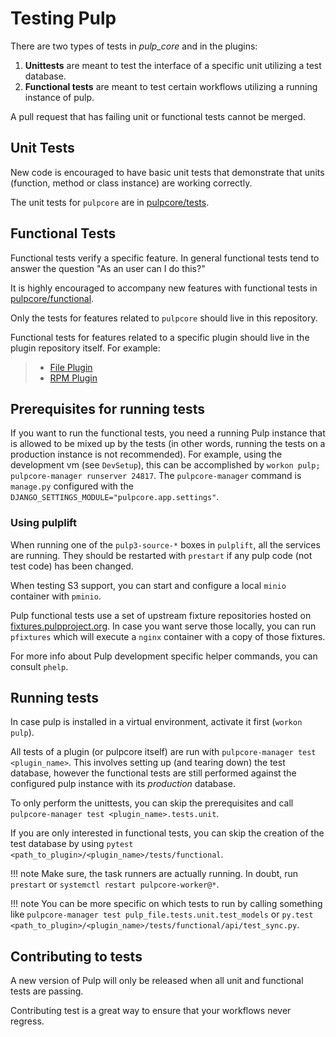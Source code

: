 

# Testing Pulp

There are two types of tests in *pulp_core* and in the plugins:

1. **Unittests** are meant to test the interface of a specific unit utilizing a test database.
2. **Functional tests** are meant to test certain workflows utilizing a running instance of pulp.

A pull request that has failing unit or functional tests cannot be merged.



## Unit Tests

New code is encouraged to have basic unit tests that demonstrate that
units (function, method or class instance) are working correctly.

The unit tests for `pulpcore` are in [pulpcore/tests](https://github.com/pulp/pulpcore/tree/master/pulpcore/tests/unit).



## Functional Tests

Functional tests verify a specific feature.
In general functional tests tend to answer the question "As an user can I do this?"

It is highly encouraged to accompany new features with functional
tests in [pulpcore/functional](https://github.com/pulp/pulpcore/tree/master/pulpcore/tests/functional).

Only the tests for features related to `pulpcore` should live in this repository.

Functional tests for features related to a specific plugin should live in the
plugin repository itself. For example:

> - [File Plugin](https://github.com/pulp/pulp_file/tree/master/pulp_file/tests/functional)
> - [RPM Plugin](https://github.com/pulp/pulp_rpm/tree/master/pulp_rpm/tests/functional)

## Prerequisites for running tests

If you want to run the functional tests, you need a running Pulp instance that is allowed to be
mixed up by the tests (in other words, running the tests on a production instance is not
recommended). For example, using the development vm (see `DevSetup`),
this can be accomplished by `workon pulp; pulpcore-manager runserver 24817`. The
`pulpcore-manager` command is `manage.py` configured with the
`DJANGO_SETTINGS_MODULE="pulpcore.app.settings"`.

### Using pulplift

When running one of the `pulp3-source-*` boxes in `pulplift`, all the services are running.  They
should be restarted with `prestart` if any pulp code (not test code) has been changed.

When testing S3 support, you can start and configure a local `minio` container with `pminio`.

Pulp functional tests use a set of upstream fixture repositories hosted on
[fixtures.pulpproject.org](https://fixtures.pulpproject.org/).  In case you want serve those
locally, you can run `pfixtures` which will execute a `nginx` container with a copy of those
fixtures.

For more info about Pulp development specific helper commands, you can consult `phelp`.

## Running tests

In case pulp is installed in a virtual environment, activate it first (`workon pulp`).

All tests of a plugin (or pulpcore itself) are run with `pulpcore-manager test <plugin_name>`.
This involves setting up (and tearing down) the test database, however the functional tests are
still performed against the configured pulp instance with its *production* database.

To only perform the unittests, you can skip the prerequisites and call
`pulpcore-manager test <plugin_name>.tests.unit`.

If you are only interested in functional tests, you can skip the creation of the test database by
using `pytest <path_to_plugin>/<plugin_name>/tests/functional`.

!!! note
Make sure, the task runners are actually running. In doubt, run `prestart` or
`systemctl restart pulpcore-worker@*`.


!!! note
You can be more specific on which tests to run by calling something like
`pulpcore-manager test pulp_file.tests.unit.test_models` or
`py.test <path_to_plugin>/<plugin_name>/tests/functional/api/test_sync.py`.


## Contributing to tests

A new version of Pulp will only be released when all unit and functional tests are
passing.

Contributing test is a great way to ensure that your workflows never regress.

[istqb]: https://www.istqb.org/downloads/syllabi/foundation-level-syllabus.html
